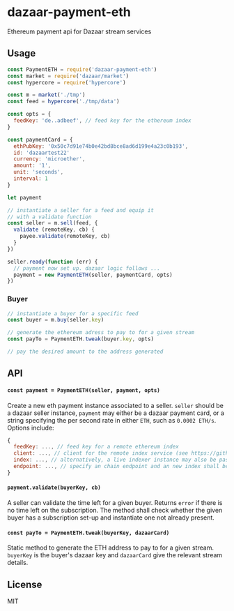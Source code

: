# dazaar-payment-eth
Ethereum payment api for Dazaar stream services

## Usage

```js
const PaymentETH = require('dazaar-payment-eth')
const market = require('dazaar/market')
const hypercore = require('hypercore')

const m = market('./tmp')
const feed = hypercore('./tmp/data')

const opts = {
  feedKey: 'de..adbeef', // feed key for the ethereum index
}

const paymentCard = {
  ethPubKey: '0x50c7d91e74b0e42bd8bce8ad6d199e4a23c0b193',
  id: 'dazaartest22'
  currency: 'microether',
  amount: '1',
  unit: 'seconds',
  interval: 1
}

let payment

// instantiate a seller for a feed and equip it
// with a validate function
const seller = m.sell(feed, {
  validate (remoteKey, cb) {
    payee.validate(remoteKey, cb)
  }
})

seller.ready(function (err) {
  // payment now set up. dazaar logic follows ... 
  payment = new PaymentETH(seller, paymentCard, opts)
})
```

### Buyer
```js
// instantiate a buyer for a specific feed 
const buyer = m.buy(seller.key)

// generate the ethereum adress to pay to for a given stream
const payTo = PaymentETH.tweak(buyer.key, opts)

// pay the desired amount to the address generated
```

## API
#### `const payment = PaymentETH(seller, payment, opts)`
Create a new eth payment instance associated to a seller. `seller` should be a dazaar seller instance, `payment` may either be a dazaar payment card, or a string specifying the per second rate in either `ETH`, such as `0.0002 ETH/s`. Options include:
```js
{
  feedKey: ..., // feed key for a remote ethereum index
  client: ..., // client for the remote index service (see https://github.com/hyperdivision/eth-indexer-service)
  index: ..., // alternatively, a live indexer instance may also be passed in
  endpoint: ..., // specify an chain endpoint and an new index shall be made 
}
```

#### `payment.validate(buyerKey, cb)`
A seller can validate the time left for a given buyer. Returns `error` if there is no time left on the subscription. The method shall check whether the given buyer has a subscription set-up and instantiate one not already present.

#### `const payTo = PaymentETH.tweak(buyerKey, dazaarCard)`
Static method to generate the ETH address to pay to for a given stream. `buyerKey` is the buyer's dazaar key and `dazaarCard` give the relevant stream details.

## License
MIT
